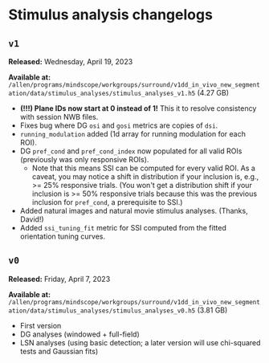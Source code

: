 # Stimulus analysis changelogs
<!-- ## `v2`
**Released:** TBD

**Available at:** TBD

-  -->

## `v1`
**Released:** Wednesday, April 19, 2023

**Available at:** `/allen/programs/mindscope/workgroups/surround/v1dd_in_vivo_new_segmentation/data/stimulus_analyses/stimulus_analyses_v1.h5` (4.27 GB)

- **(!!!) Plane IDs now start at 0 instead of 1!** This it to resolve consistency with session NWB files.
- Fixes bug where DG `osi` and `gosi` metrics are copies of `dsi`.
- `running_modulation` added (1d array for running modulation for each ROI).
- DG `pref_cond` and `pref_cond_index` now populated for all valid ROIs (previously was only responsive ROIs).
    - Note that this means SSI can be computed for every valid ROI. As a caveat, you may notice a shift in distribution if your inclusion is, e.g., >= 25% responsive trials. (You won't get a distribution shift if your inclusion is >= 50% responsive trials because this was the previous inclusion for `pref_cond`, a prerequisite to SSI.)
- Added natural images and natural movie stimulus analyses. (Thanks, David!)
- Added `ssi_tuning_fit` metric for SSI computed from the fitted orientation tuning curves.

## `v0`
**Released:** Friday, April 7, 2023

**Available at:** `/allen/programs/mindscope/workgroups/surround/v1dd_in_vivo_new_segmentation/data/stimulus_analyses/stimulus_analyses_v0.h5` (3.81 GB)

- First version
- DG analyses (windowed + full-field)
- LSN analyses (using basic detection; a later version will use chi-squared tests and Gaussian fits)